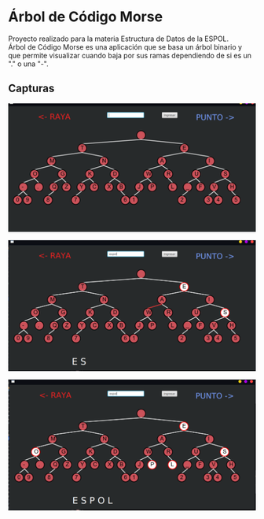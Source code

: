 # Árbol de Código Morse
Proyecto realizado para la materia Estructura de Datos de la ESPOL.  
Árbol de Código Morse es una aplicación que se basa un árbol binario y que permite visualizar cuando baja por sus ramas dependiendo de si es un "." o una "-".  

## Capturas
![alt text](https://github.com/domorales/ArbolCodigoMorse/blob/main/Capturas/arbol.png) 

![alt text](https://github.com/domorales/ArbolCodigoMorse/blob/main/Capturas/arbolbajando.png) 

![alt text](https://github.com/domorales/ArbolCodigoMorse/blob/main/Capturas/solucion.png) 
